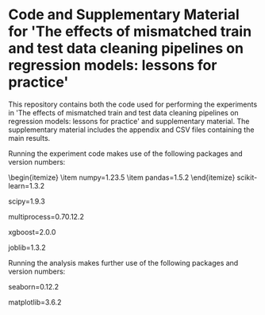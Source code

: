 # Code and Supplementary Material for 'The effects of mismatched train and test data cleaning pipelines on regression models: lessons for practice'

This repository contains both the code used for performing the experiments in 'The effects of mismatched train and test data cleaning pipelines on regression models: lessons for practice' and supplementary material. The supplementary material includes the appendix and CSV files containing the main results.

Running the experiment code makes use of the following packages and version numbers:

\begin{itemize}
\item numpy=1.23.5
\item pandas=1.5.2
\end{itemize}
scikit-learn=1.3.2

scipy=1.9.3

multiprocess=0.70.12.2

xgboost=2.0.0

joblib=1.3.2

Running the analysis makes further use of the following packages and version numbers:

seaborn=0.12.2

matplotlib=3.6.2
